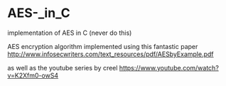 # AES-_in_C
implementation of AES in C (never do this)

AES encryption algorithm implemented using this fantastic paper http://www.infosecwriters.com/text_resources/pdf/AESbyExample.pdf

as well as the youtube series by creel https://www.youtube.com/watch?v=K2Xfm0-owS4
